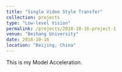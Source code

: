 ```yaml
---
title: "Single Video Style Transfer"
collection: projects
type: "Low-level Vision"
permalink: /projects/2018-10-16-project-1
venue: "Beihang University"
date: 2018-10-16
location: "Beijing, China"
---
```


This is my Model Acceleration.
